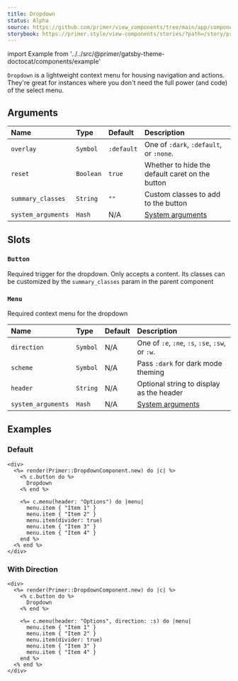 ```yaml
---
title: Dropdown
status: Alpha
source: https://github.com/primer/view_components/tree/main/app/components/primer/dropdown_component.rb
storybook: https://primer.style/view-components/stories/?path=/story/primer-dropdown-component
---
```


import Example from '../../src/@primer/gatsby-theme-doctocat/components/example'

<!-- Warning: AUTO-GENERATED file, do not edit. Add code comments to your Ruby instead <3 -->

`Dropdown` is a lightweight context menu for housing navigation and actions.
They're great for instances where you don't need the full power (and code) of the select menu.

## Arguments

| Name | Type | Default | Description |
| :- | :- | :- | :- |
| `overlay` | `Symbol` | `:default` | One of `:dark`, `:default`, or `:none`. |
| `reset` | `Boolean` | `true` | Whether to hide the default caret on the button |
| `summary_classes` | `String` | `""` | Custom classes to add to the button |
| `system_arguments` | `Hash` | N/A | [System arguments](/system-arguments) |

## Slots

### `Button`

Required trigger for the dropdown. Only accepts a content.
Its classes can be customized by the `summary_classes` param in the parent component

### `Menu`

Required context menu for the dropdown

| Name | Type | Default | Description |
| :- | :- | :- | :- |
| `direction` | `Symbol` | N/A | One of `:e`, `:ne`, `:s`, `:se`, `:sw`, or `:w`. |
| `scheme` | `Symbol` | N/A | Pass `:dark` for dark mode theming |
| `header` | `String` | N/A | Optional string to display as the header |
| `system_arguments` | `Hash` | N/A | [System arguments](/system-arguments) |

## Examples

### Default

<Example src="<div>  <details data-view-component='true' class='dropdown details-overlay details-reset position-relative'>  <summary role='button' data-view-component='true' class='btn'>              Dropdown  </summary>  <div data-view-component='true'>    <details-menu role='menu' data-view-component='true' class='dropdown-menu dropdown-menu-se'>    <div class='dropdown-header'>      Options    </div>  <ul>      <li data-view-component='true' class='dropdown-item'>Item 1</li>      <li data-view-component='true' class='dropdown-item'>Item 2</li>      <li role='none' data-view-component='true' class='dropdown-divider'></li>      <li data-view-component='true' class='dropdown-item'>Item 3</li>      <li data-view-component='true' class='dropdown-item'>Item 4</li>  </ul></details-menu></div></details></div>" />

```erb
<div>
  <%= render(Primer::DropdownComponent.new) do |c| %>
    <% c.button do %>
      Dropdown
    <% end %>

    <%= c.menu(header: "Options") do |menu|
      menu.item { "Item 1" }
      menu.item { "Item 2" }
      menu.item(divider: true)
      menu.item { "Item 3" }
      menu.item { "Item 4" }
    end %>
  <% end %>
</div>
```

### With Direction

<Example src="<div>  <details data-view-component='true' class='dropdown details-overlay details-reset position-relative'>  <summary role='button' data-view-component='true' class='btn'>              Dropdown  </summary>  <div data-view-component='true'>    <details-menu role='menu' data-view-component='true' class='dropdown-menu dropdown-menu-s'>    <div class='dropdown-header'>      Options    </div>  <ul>      <li data-view-component='true' class='dropdown-item'>Item 1</li>      <li data-view-component='true' class='dropdown-item'>Item 2</li>      <li role='none' data-view-component='true' class='dropdown-divider'></li>      <li data-view-component='true' class='dropdown-item'>Item 3</li>      <li data-view-component='true' class='dropdown-item'>Item 4</li>  </ul></details-menu></div></details></div>" />

```erb
<div>
  <%= render(Primer::DropdownComponent.new) do |c| %>
    <% c.button do %>
      Dropdown
    <% end %>

    <%= c.menu(header: "Options", direction: :s) do |menu|
      menu.item { "Item 1" }
      menu.item { "Item 2" }
      menu.item(divider: true)
      menu.item { "Item 3" }
      menu.item { "Item 4" }
    end %>
  <% end %>
</div>
```
